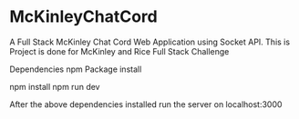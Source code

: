 # McKinleyChatCord
A Full Stack McKinley Chat Cord Web Application using Socket API. This is Project is done for McKinley and Rice Full Stack Challenge

Dependencies npm Package install

npm install
npm run dev

After the above dependencies installed run the server on localhost:3000 
